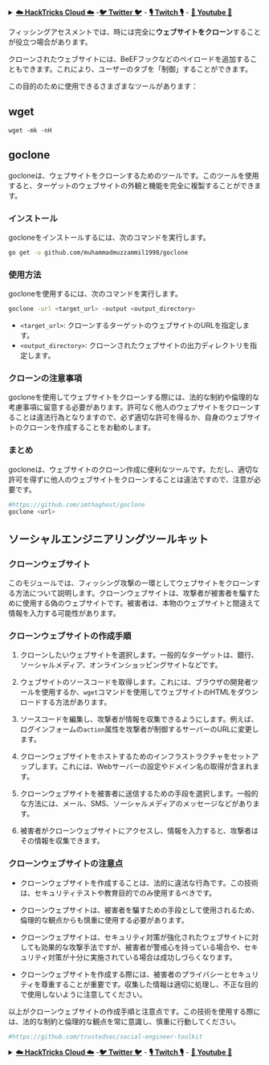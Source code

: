 <details>

<summary><a href="https://cloud.hacktricks.xyz/pentesting-cloud/pentesting-cloud-methodology"><strong>☁️ HackTricks Cloud ☁️</strong></a> -<a href="https://twitter.com/hacktricks_live"><strong>🐦 Twitter 🐦</strong></a> - <a href="https://www.twitch.tv/hacktricks_live/schedule"><strong>🎙️ Twitch 🎙️</strong></a> - <a href="https://www.youtube.com/@hacktricks_LIVE"><strong>🎥 Youtube 🎥</strong></a></summary>

- **サイバーセキュリティ企業**で働いていますか？ **HackTricksで会社を宣伝**したいですか？または、**最新バージョンのPEASSを入手したり、HackTricksをPDFでダウンロード**したいですか？[**SUBSCRIPTION PLANS**](https://github.com/sponsors/carlospolop)をチェックしてください！

- [**The PEASS Family**](https://opensea.io/collection/the-peass-family)を見つけてください。独占的な[**NFT**](https://opensea.io/collection/the-peass-family)のコレクションです。

- [**公式のPEASS＆HackTricksのグッズ**](https://peass.creator-spring.com)を手に入れましょう。

- [**💬**](https://emojipedia.org/speech-balloon/) [**Discordグループ**](https://discord.gg/hRep4RUj7f)または[**telegramグループ**](https://t.me/peass)に**参加**するか、**Twitter**で**フォロー**してください[**🐦**](https://github.com/carlospolop/hacktricks/tree/7af18b62b3bdc423e11444677a6a73d4043511e9/\[https:/emojipedia.org/bird/README.md)[**@carlospolopm**](https://twitter.com/hacktricks_live)**。**

- **ハッキングのトリックを共有するには、[hacktricksリポジトリ](https://github.com/carlospolop/hacktricks)と[hacktricks-cloudリポジトリ](https://github.com/carlospolop/hacktricks-cloud)にPRを提出してください**。

</details>


フィッシングアセスメントでは、時には完全に**ウェブサイトをクローン**することが役立つ場合があります。

クローンされたウェブサイトには、BeEFフックなどのペイロードを追加することもできます。これにより、ユーザーのタブを「制御」することができます。

この目的のために使用できるさまざまなツールがあります：

## wget
```text
wget -mk -nH
```
## goclone

gocloneは、ウェブサイトをクローンするためのツールです。このツールを使用すると、ターゲットのウェブサイトの外観と機能を完全に複製することができます。

### インストール

gocloneをインストールするには、次のコマンドを実行します。

```bash
go get -u github.com/muhammadmuzzammil1998/goclone
```

### 使用方法

gocloneを使用するには、次のコマンドを実行します。

```bash
goclone -url <target_url> -output <output_directory>
```

- `<target_url>`: クローンするターゲットのウェブサイトのURLを指定します。
- `<output_directory>`: クローンされたウェブサイトの出力ディレクトリを指定します。

### クローンの注意事項

gocloneを使用してウェブサイトをクローンする際には、法的な制約や倫理的な考慮事項に留意する必要があります。許可なく他人のウェブサイトをクローンすることは違法行為となりますので、必ず適切な許可を得るか、自身のウェブサイトのクローンを作成することをお勧めします。

### まとめ

gocloneは、ウェブサイトのクローン作成に便利なツールです。ただし、適切な許可を得ずに他人のウェブサイトをクローンすることは違法ですので、注意が必要です。
```bash
#https://github.com/imthaghost/goclone
goclone <url>
```
## ソーシャルエンジニアリングツールキット

### クローンウェブサイト

このモジュールでは、フィッシング攻撃の一環としてウェブサイトをクローンする方法について説明します。クローンウェブサイトは、攻撃者が被害者を騙すために使用する偽のウェブサイトです。被害者は、本物のウェブサイトと間違えて情報を入力する可能性があります。

### クローンウェブサイトの作成手順

1. クローンしたいウェブサイトを選択します。一般的なターゲットは、銀行、ソーシャルメディア、オンラインショッピングサイトなどです。

2. ウェブサイトのソースコードを取得します。これには、ブラウザの開発者ツールを使用するか、`wget`コマンドを使用してウェブサイトのHTMLをダウンロードする方法があります。

3. ソースコードを編集し、攻撃者が情報を収集できるようにします。例えば、ログインフォームの`action`属性を攻撃者が制御するサーバーのURLに変更します。

4. クローンウェブサイトをホストするためのインフラストラクチャをセットアップします。これには、Webサーバーの設定やドメイン名の取得が含まれます。

5. クローンウェブサイトを被害者に送信するための手段を選択します。一般的な方法には、メール、SMS、ソーシャルメディアのメッセージなどがあります。

6. 被害者がクローンウェブサイトにアクセスし、情報を入力すると、攻撃者はその情報を収集できます。

### クローンウェブサイトの注意点

- クローンウェブサイトを作成することは、法的に違法な行為です。この技術は、セキュリティテストや教育目的でのみ使用するべきです。

- クローンウェブサイトは、被害者を騙すための手段として使用されるため、倫理的な観点からも慎重に使用する必要があります。

- クローンウェブサイトは、セキュリティ対策が強化されたウェブサイトに対しても効果的な攻撃手法ですが、被害者が警戒心を持っている場合や、セキュリティ対策が十分に実施されている場合は成功しづらくなります。

- クローンウェブサイトを作成する際には、被害者のプライバシーとセキュリティを尊重することが重要です。収集した情報は適切に処理し、不正な目的で使用しないように注意してください。

以上がクローンウェブサイトの作成手順と注意点です。この技術を使用する際には、法的な制約と倫理的な観点を常に意識し、慎重に行動してください。
```bash
#https://github.com/trustedsec/social-engineer-toolkit
```
<details>

<summary><a href="https://cloud.hacktricks.xyz/pentesting-cloud/pentesting-cloud-methodology"><strong>☁️ HackTricks Cloud ☁️</strong></a> -<a href="https://twitter.com/hacktricks_live"><strong>🐦 Twitter 🐦</strong></a> - <a href="https://www.twitch.tv/hacktricks_live/schedule"><strong>🎙️ Twitch 🎙️</strong></a> - <a href="https://www.youtube.com/@hacktricks_LIVE"><strong>🎥 Youtube 🎥</strong></a></summary>

- **サイバーセキュリティ会社**で働いていますか？ **HackTricksで会社を宣伝**したいですか？または、**PEASSの最新バージョンにアクセスしたり、HackTricksをPDFでダウンロード**したいですか？[**SUBSCRIPTION PLANS**](https://github.com/sponsors/carlospolop)をチェックしてください！

- [**The PEASS Family**](https://opensea.io/collection/the-peass-family)を見つけてください。独占的な[**NFT**](https://opensea.io/collection/the-peass-family)のコレクションです。

- [**公式のPEASS＆HackTricksのグッズ**](https://peass.creator-spring.com)を手に入れましょう。

- **[💬](https://emojipedia.org/speech-balloon/) Discordグループ**に参加するか、[**telegramグループ**](https://t.me/peass)に参加するか、**Twitter**で私をフォローしてください[**🐦**](https://github.com/carlospolop/hacktricks/tree/7af18b62b3bdc423e11444677a6a73d4043511e9/\[https:/emojipedia.org/bird/README.md)[**@carlospolopm**](https://twitter.com/hacktricks_live)**.**

- **ハッキングのトリックを共有するには、[hacktricksリポジトリ](https://github.com/carlospolop/hacktricks)と[hacktricks-cloudリポジトリ](https://github.com/carlospolop/hacktricks-cloud)**にPRを提出してください。

</details>
